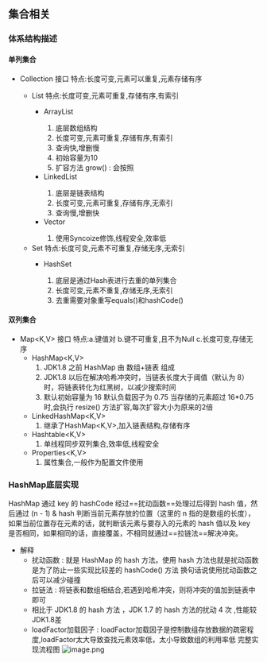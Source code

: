 ## 集合相关
### 体系结构描述
#### 单列集合
- Collection<E> 接口 特点:长度可变,元素可以重复,元素存储有序
	-  List<E> 特点:长度可变,元素可重复,存储有序,有索引
		- ArrayList<E> 
			1. 底层数组结构
			2. 长度可变,元素可重复,存储有序,有索引
			3. 查询快,增删慢
			4. 初始容量为10
			5. 扩容方法 grow() : 会按照
		- LinkedList<E>
			1. 底层是链表结构
			2. 长度可变,元素可重复,存储有序,无索引
			3. 查询慢,增删快
 		- Vector<E>
	 		1. 使用Syncoize修饰,线程安全,效率低
	-  Set<E> 特点:长度可变,元素不可重复,存储无序,无索引
		- HashSet<E>
			1. 底层是通过Hash表进行去重的单列集合
			2. 长度可变,元素不重复,存储无序,无索引
			3. 去重需要对象重写equals()和hashCode()
#### 双列集合
- Map<K,V> 接口 特点:a.键值对 b.键不可重复,且不为Null c.长度可变,存储无序
	- HashMap<K,V>
		1. JDK1.8 之前 HashMap 由 数组+链表 组成
		2. JDK1.8 以后在解决哈希冲突时，当链表长度大于阈值（默认为 8）时，将链表转化为红黑树，以减少搜索时间
		3. 默认初始容量为 16 默认负载因子为 0.75 当存储的元素超过 16*0.75 时,会执行 resize() 方法扩容,每次扩容大小为原来的2倍
	- LinkedHashMap<K,V>
		1. 继承了HashMap<K,V>,加入链表结构,存储有序
	- Hashtable<K,V>
		1. 单线程同步双列集合,效率低,线程安全
	- Properties<K,V>
		1. 属性集合,一般作为配置文件使用
### HashMap底层实现 
HashMap 通过 key 的 hashCode 经过==扰动函数==处理过后得到 hash 值，然后通过 (n - 1) & hash 判断当前元素存放的位置（这里的 n 指的是数组的长度），如果当前位置存在元素的话，就判断该元素与要存入的元素的 hash 值以及 key 是否相同，如果相同的话，直接覆盖，不相同就通过==拉链法==解决冲突。
- 解释
	- 扰动函数 : 就是 HashMap 的 hash 方法。使用 hash 方法也就是扰动函数是为了防止一些实现比较差的 hashCode() 方法 换句话说使用扰动函数之后可以减少碰撞
	- 拉链法 : 将链表和数组相结合,若遇到哈希冲突，则将冲突的值加到链表中即可 
	- 相比于 JDK1.8 的 hash 方法 ，JDK 1.7 的 hash 方法的扰动 4 次 ,性能较JDK1.8差
	- loadFactor加载因子 : loadFactor加载因子是控制数组存放数据的疏密程度,loadFactor太大导致查找元素效率低，太小导致数组的利用率低
完整实现流程图
![image.png](0)
